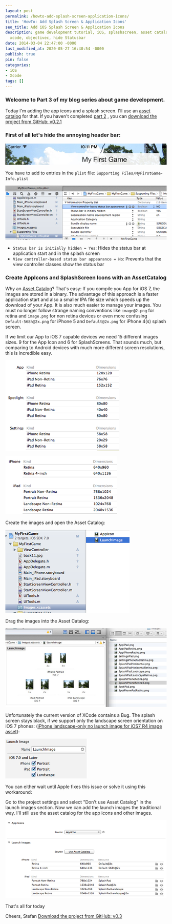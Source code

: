 ```yaml
---
layout: post
permalink: /howto-add-splash-screen-application-icons/
title: 'HowTo: Add Splash Screen & Application Icons'
seo_title: Add iOS Splash Screen & Application Icons
description: game development tutorial, iOS, splashscreen, asset catalog, app icon,
  xcode, objectivec, hide Statusbar
date: 2014-03-04 22:47:00 -0000
last_modified_at: 2020-05-27 16:40:54 -0000
publish: true
pin: false
categories:
- iOS
- Xcode
tags: []
---
```

### Welcome to Part 3 of my blog series about game development.

Today I'm adding the app icons and a splash screen. I'll use an [asset catalog](https://developer.apple.com/library/ios/recipes/xcode_help-image_catalog-1.0/Recipe.html#//apple_ref/doc/uid/TP40013303-CH1-SW1) for that. If you haven't completed [part 2](/howto-add-view-controllers-to-the-game-storyboard-and-use-segues-to-navigate-between-them) , you can [download the project from GitHub: v0.2.1](https://github.com/stfnjstn/MyFirstGame/releases/tag/v0.2.1)

### First of all let's hide the annoying header bar:

[![](/assets/wp-content/uploads/2014/03/Splash1-1.jpg)](/assets/wp-content/uploads/2014/03/Splash1-1.jpg)

You have to add to entries in the ``plist`` file: ``Supporting Files/MyFirstGame-Info.plist``

[![](/assets/wp-content/uploads/2014/03/Splash2.png)](/assets/wp-content/uploads/2014/03/Splash2.png)

  * ``Status bar is initially hidden = Yes``: Hides the status bar at application start and in the splash screen
  * ``View controller-based status bar appearance = No``: Prevents that the view controller classes show the status bar


### Create AppIcons and SplashScreen Icons with an AssetCatalog

Why an [Asset Catalog](https://developer.apple.com/library/ios/recipes/xcode_help-image_catalog-1.0/Recipe.html)? That's easy: If you compile you App for iOS 7, the images are stored in a binary. The advantage of this approach is a faster application start and also a smaller IPA file size which speeds up the download of your App. It is also much easier to manage your images. You must no longer follow strange naming conventions like ``image@2.png`` for retina and ``image.png`` for non retina devices or even more confusing ``Default-568h@2x.png`` for iPhone 5 and ``Default@2x.png`` for iPhone 4(s) splash screen.

If we limit our App to iOS 7 capable devices we need 15 different images sizes. 9 for the App Icon and 6 for SplashScreens. That sounds much, but comparing to Android devices with much more different screen resolutions, this is incredible easy.

[![](/assets/wp-content/uploads/2014/03/Splash3.png)](/assets/wp-content/uploads/2014/03/Splash3.png)

[![](/assets/wp-content/uploads/2014/03/Splash4.png)](/assets/wp-content/uploads/2014/03/Splash4.png)

Create the images and open the Asset Catalog:

[![](/assets/wp-content/uploads/2014/03/Splash5.png)](/assets/wp-content/uploads/2014/03/Splash5.png)

Drag the images into the Asset Catalog:

[![](/assets/wp-content/uploads/2014/03/Splash6-1.jpg)](/assets/wp-content/uploads/2014/03/Splash6-1.jpg)

Unfortunately the current version of XCode contains a Bug. The splash screen stays black, if we support only the landscape screen orientation on iOS 7 phones: ([iPhone landscape-only no launch image for iOS7 R4 image asset](http://stackoverflow.com/questions/19110583/iphone-landscape-only-no-launch-image-for-ios7-r4-image-asset/22106849#22106849)):

[![](/assets/wp-content/uploads/2014/03/Splash7.png)](/assets/wp-content/uploads/2014/03/Splash7.png)

You can either wait until Apple fixes this issue or solve it using this workaround:

Go to the project settings and select "Don't use Asset Catalog" in the launch images section. Now we can add the launch images the traditional way. I'll still use the asset catalog for the app icons and other images.

[![](/assets/wp-content/uploads/2014/03/Splash8.png)](/assets/wp-content/uploads/2014/03/Splash8.png)

That's all for today

Cheers, Stefan [Download the project from GitHub: v0.3](https://github.com/stfnjstn/MyFirstGame/releases/tag/v0.3)

